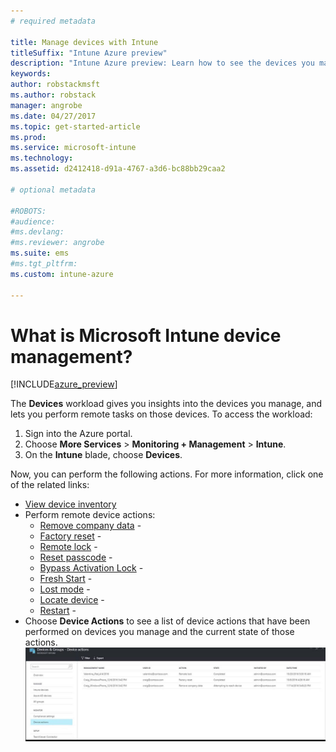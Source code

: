 ```yaml
---
# required metadata

title: Manage devices with Intune
titleSuffix: "Intune Azure preview"
description: "Intune Azure preview: Learn how to see the devices you manage with Intune, and perform various operations on them."
keywords:
author: robstackmsft
ms.author: robstack
manager: angrobe
ms.date: 04/27/2017
ms.topic: get-started-article
ms.prod:
ms.service: microsoft-intune
ms.technology:
ms.assetid: d2412418-d91a-4767-a3d6-bc88bb29caa2

# optional metadata

#ROBOTS:
#audience:
#ms.devlang:
#ms.reviewer: angrobe
ms.suite: ems
#ms.tgt_pltfrm:
ms.custom: intune-azure

---
```


# What is Microsoft Intune device management?


[!INCLUDE[azure_preview](../includes/azure_preview.md)]

The **Devices** workload gives you insights into the devices you manage, and lets you perform remote tasks on those devices. To access the workload:

1. Sign into the Azure portal.
2. Choose **More Services** > **Monitoring + Management** > **Intune**.
3. On the **Intune** blade, choose **Devices**.

Now, you can perform the following actions. For more information, click one of the related links:

- [View device inventory](/intune-azure/manage-devices/device-inventory.md)
- Perform remote device actions:
	- [Remove company data](/intune-azure/manage-devices/remove-company-data.md) - 
	- [Factory reset](/intune-azure/manage-devices/factory-reset.md) - 
	- [Remote lock](/intune-azure/manage-devices/remote-lock.md) - 
	- [Reset passcode](/intune-azure/manage-devices/reset-passcode.md) - 
	- [Bypass Activation Lock](/intune-azure/manage-devices/bypass-activation-lock.md) - 
	- [Fresh Start](/intune-azure/manage-devices/fresh-start.md) - 
	- [Lost mode](/intune-azure/manage-devices/lost-mode.md) - 
	- [Locate device](/intune-azure/manage-devices/locate-device.md) - 
	- [Restart](/intune-azure/manage-devices/restart-device.md) - 
- Choose **Device Actions** to see a list of device actions that have been performed on devices you manage and the current state of those actions. 
![Monitor device actions](./media/monitor-device-actions.png)


